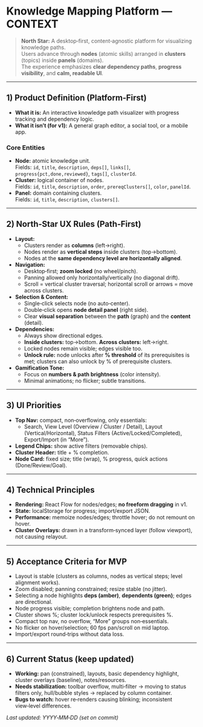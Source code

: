 # Knowledge Mapping Platform — CONTEXT

> **North Star:** A desktop‑first, content‑agnostic platform for visualizing knowledge paths.  
> Users advance through **nodes** (atomic skills) arranged in **clusters** (topics) inside **panels** (domains).  
> The experience emphasizes **clear dependency paths**, **progress visibility**, and **calm, readable UI**.

---

## 1) Product Definition (Platform‑First)
- **What it is:** An interactive knowledge path visualizer with progress tracking and dependency logic.
- **What it isn’t (for v1):** A general graph editor, a social tool, or a mobile app.

### Core Entities
- **Node:** atomic knowledge unit.  
  Fields: `id`, `title`, `description`, `deps[]`, `links[]`, `progress{pct,done,reviewed}`, `tags[]`, `clusterId`.
- **Cluster:** logical container of nodes.  
  Fields: `id`, `title`, `description`, `order`, `prereqClusters[]`, `color`, `panelId`.
- **Panel:** domain containing clusters.  
  Fields: `id`, `title`, `description`, `clusters[]`.

---

## 2) North‑Star UX Rules (Path‑First)
- **Layout:**  
  - Clusters render as **columns** (left→right).  
  - Nodes render as **vertical steps** inside clusters (top→bottom).  
  - Nodes at the **same dependency level are horizontally aligned**.
- **Navigation:**  
  - Desktop‑first; **zoom locked** (no wheel/pinch).  
  - Panning allowed only horizontally/vertically (no diagonal drift).  
  - Scroll = vertical cluster traversal; horizontal scroll or arrows = move across clusters.
- **Selection & Content:**  
  - Single‑click selects node (no auto‑center).  
  - Double‑click opens **node detail panel** (right side).  
  - Clear **visual separation** between the **path** (graph) and the **content** (detail).
- **Dependencies:**  
  - Always show directional edges.  
  - **Inside clusters:** top→bottom. **Across clusters:** left→right.  
  - Locked nodes remain visible; edges visible too.  
  - **Unlock rule:** node unlocks after **% threshold** of its prerequisites is met; clusters can also unlock by % of prerequisite clusters.
- **Gamification Tone:**  
  - Focus on **numbers & path brightness** (color intensity).  
  - Minimal animations; no flicker; subtle transitions.

---

## 3) UI Priorities
- **Top Nav:** compact, non‑overflowing, only essentials:
  - Search, View Level (Overview / Cluster / Detail), Layout (Vertical/Horizontal), Status Filters (Active/Locked/Completed), Export/Import (in “More”).
- **Legend Chips:** show active filters (removable chips).
- **Cluster Header:** title + % completion.
- **Node Card:** fixed size; title (wrap), % progress, quick actions (Done/Review/Goal).

---

## 4) Technical Principles
- **Rendering:** React Flow for nodes/edges; **no freeform dragging** in v1.
- **State:** localStorage for progress; import/export JSON.
- **Performance:** memoize nodes/edges; throttle hover; do not remount on hover.
- **Cluster Overlays:** drawn in a transform‑synced layer (follow viewport), not causing relayout.

---

## 5) Acceptance Criteria for MVP
- Layout is stable (clusters as columns, nodes as vertical steps; level alignment works).
- Zoom disabled; panning constrained; resize stable (no jitter).
- Selecting a node highlights **deps (amber)**, **dependents (green)**; edges are directional.
- Node progress visible; completion brightens node and path.
- Cluster shows %; cluster lock/unlock respects prerequisites %.
- Compact top nav, no overflow, “More” groups non‑essentials.
- No flicker on hover/selection; 60 fps pan/scroll on mid laptop.
- Import/export round‑trips without data loss.

---

## 6) Current Status (keep updated)
- **Working:** pan (constrained), layouts, basic dependency highlight, cluster overlays (baseline), notes/resources.  
- **Needs stabilization:** toolbar overflow, multi‑filter → moving to status filters only, hull/bubble styles → replaced by column container.  
- **Bugs to watch:** hover re‑renders causing blinking; inconsistent view‑level differences.

_Last updated: YYYY‑MM‑DD (set on commit)_
